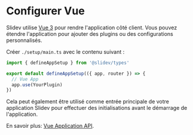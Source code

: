 # Configurer Vue

<Environment type="client" />

Slidev utilise [Vue 3](https://v3.vuejs.org/) pour rendre l'application côté client. Vous pouvez étendre l'application pour ajouter des plugins ou des configurations personnalisés.

Créer `./setup/main.ts` avec le contenu suivant :

```ts
import { defineAppSetup } from '@slidev/types'

export default defineAppSetup(({ app, router }) => {
  // Vue App
  app.use(YourPlugin)
})
```

Cela peut également être utilisé comme entrée principale de votre application Slidev pour effectuer des initialisations avant le démarrage de l'application.

En savoir plus: [Vue Application API](https://v3.vuejs.org/api/application-api.html#component).
